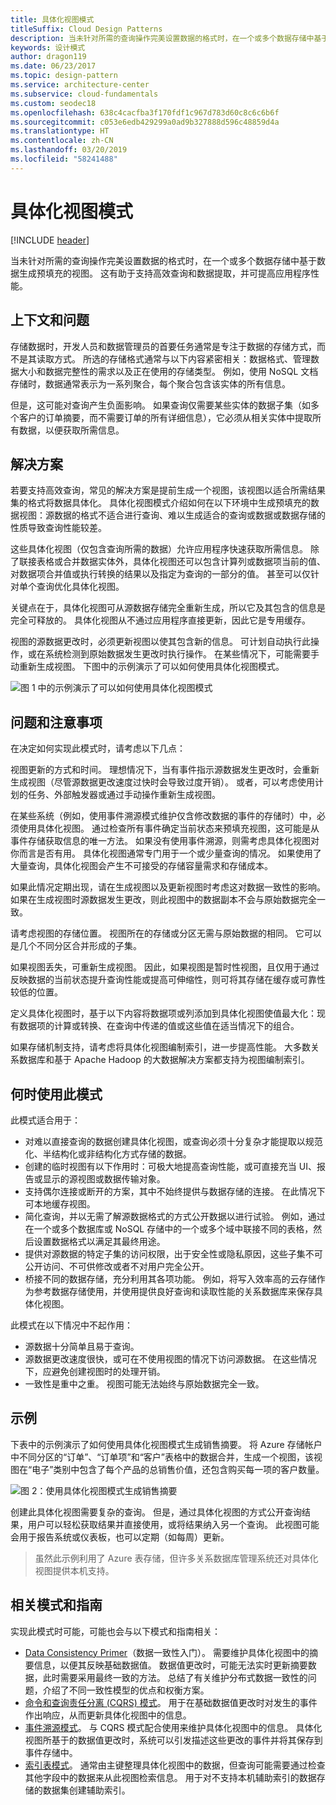 ```yaml
---
title: 具体化视图模式
titleSuffix: Cloud Design Patterns
description: 当未针对所需的查询操作完美设置数据的格式时，在一个或多个数据存储中基于数据生成预填充的视图。
keywords: 设计模式
author: dragon119
ms.date: 06/23/2017
ms.topic: design-pattern
ms.service: architecture-center
ms.subservice: cloud-fundamentals
ms.custom: seodec18
ms.openlocfilehash: 638c4cacfba3f170fdf1c967d783d60c8c6c6b6f
ms.sourcegitcommit: c053e6edb429299a0ad9b327888d596c48859d4a
ms.translationtype: HT
ms.contentlocale: zh-CN
ms.lasthandoff: 03/20/2019
ms.locfileid: "58241488"
---
```

# <a name="materialized-view-pattern"></a>具体化视图模式

[!INCLUDE [header](../_includes/header.md)]

当未针对所需的查询操作完美设置数据的格式时，在一个或多个数据存储中基于数据生成预填充的视图。 这有助于支持高效查询和数据提取，并可提高应用程序性能。

## <a name="context-and-problem"></a>上下文和问题

存储数据时，开发人员和数据管理员的首要任务通常是专注于数据的存储方式，而不是其读取方式。 所选的存储格式通常与以下内容紧密相关：数据格式、管理数据大小和数据完整性的需求以及正在使用的存储类型。 例如，使用 NoSQL 文档存储时，数据通常表示为一系列聚合，每个聚合包含该实体的所有信息。

但是，这可能对查询产生负面影响。 如果查询仅需要某些实体的数据子集（如多个客户的订单摘要，而不需要订单的所有详细信息），它必须从相关实体中提取所有数据，以便获取所需信息。

## <a name="solution"></a>解决方案

若要支持高效查询，常见的解决方案是提前生成一个视图，该视图以适合所需结果集的格式将数据具体化。 具体化视图模式介绍如何在以下环境中生成预填充的数据视图：源数据的格式不适合进行查询、难以生成适合的查询或数据或数据存储的性质导致查询性能较差。

这些具体化视图（仅包含查询所需的数据）允许应用程序快速获取所需信息。 除了联接表格或合并数据实体外，具体化视图还可以包含计算列或数据项当前的值、对数据项合并值或执行转换的结果以及指定为查询的一部分的值。 甚至可以仅针对单个查询优化具体化视图。

关键点在于，具体化视图可从源数据存储完全重新生成，所以它及其包含的信息是完全可释放的。 具体化视图从不通过应用程序直接更新，因此它是专用缓存。

视图的源数据更改时，必须更新视图以使其包含新的信息。 可计划自动执行此操作，或在系统检测到原始数据发生更改时执行操作。 在某些情况下，可能需要手动重新生成视图。 下图中的示例演示了可以如何使用具体化视图模式。

![图 1 中的示例演示了可以如何使用具体化视图模式](./_images/materialized-view-pattern-diagram.png)

## <a name="issues-and-considerations"></a>问题和注意事项

在决定如何实现此模式时，请考虑以下几点：

视图更新的方式和时间。 理想情况下，当有事件指示源数据发生更改时，会重新生成视图（尽管源数据更改速度过快时会导致过度开销）。 或者，可以考虑使用计划的任务、外部触发器或通过手动操作重新生成视图。

在某些系统（例如，使用事件溯源模式维护仅含修改数据的事件的存储时）中，必须使用具体化视图。 通过检查所有事件确定当前状态来预填充视图，这可能是从事件存储获取信息的唯一方法。 如果没有使用事件溯源，则需考虑具体化视图对你而言是否有用。 具体化视图通常专门用于一个或少量查询的情况。 如果使用了大量查询，具体化视图会产生不可接受的存储容量需求和存储成本。

如果此情况定期出现，请在生成视图以及更新视图时考虑这对数据一致性的影响。 如果在生成视图时源数据发生更改，则此视图中的数据副本不会与原始数据完全一致。

请考虑视图的存储位置。 视图所在的存储或分区无需与原始数据的相同。 它可以是几个不同分区合并形成的子集。

如果视图丢失，可重新生成视图。 因此，如果视图是暂时性视图，且仅用于通过反映数据的当前状态提升查询性能或提高可伸缩性，则可将其存储在缓存或可靠性较低的位置。

定义具体化视图时，基于以下内容将数据项或列添加到具体化视图使值最大化：现有数据项的计算或转换、在查询中传递的值或这些值在适当情况下的组合。

如果存储机制支持，请考虑将具体化视图编制索引，进一步提高性能。 大多数关系数据库和基于 Apache Hadoop 的大数据解决方案都支持为视图编制索引。

## <a name="when-to-use-this-pattern"></a>何时使用此模式

此模式适合用于：

- 对难以直接查询的数据创建具体化视图，或查询必须十分复杂才能提取以规范化、半结构化或非结构化方式存储的数据。
- 创建的临时视图有以下作用时：可极大地提高查询性能，或可直接充当 UI、报告或显示的源视图或数据传输对象。
- 支持偶尔连接或断开的方案，其中不始终提供与数据存储的连接。 在此情况下可本地缓存视图。
- 简化查询，并以无需了解源数据格式的方式公开数据以进行试验。 例如，通过在一个或多个数据库或 NoSQL 存储中的一个或多个域中联接不同的表格，然后设置数据格式以满足其最终用途。
- 提供对源数据的特定子集的访问权限，出于安全性或隐私原因，这些子集不可公开访问、不可供修改或者不对用户完全公开。
- 桥接不同的数据存储，充分利用其各项功能。 例如，将写入效率高的云存储作为参考数据存储使用，并使用提供良好查询和读取性能的关系数据库来保存具体化视图。

此模式在以下情况中不起作用：

- 源数据十分简单且易于查询。
- 源数据更改速度很快，或可在不使用视图的情况下访问源数据。 在这些情况下，应避免创建视图时的处理开销。
- 一致性是重中之重。 视图可能无法始终与原始数据完全一致。

## <a name="example"></a>示例

下表中的示例演示了如何使用具体化视图模式生成销售摘要。 将 Azure 存储帐户中不同分区的“订单”、“订单项”和“客户”表格中的数据合并，生成一个视图，该视图在“电子”类别中包含了每个产品的总销售价值，还包含购买每一项的客户数量。

![图 2：使用具体化视图模式生成销售摘要](./_images/materialized-view-summary-diagram.png)

创建此具体化视图需要复杂的查询。 但是，通过具体化视图的方式公开查询结果，用户可以轻松获取结果并直接使用，或将结果纳入另一个查询。 此视图可能会用于报告系统或仪表板，也可以定期（如每周）更新。

> 虽然此示例利用了 Azure 表存储，但许多关系数据库管理系统还对具体化视图提供本机支持。

## <a name="related-patterns-and-guidance"></a>相关模式和指南

实现此模式时可能，可能也会与以下模式和指南相关：

- [Data Consistency Primer](https://msdn.microsoft.com/library/dn589800.aspx)（数据一致性入门）。 需要维护具体化视图中的摘要信息，以便其反映基础数据值。 数据值更改时，可能无法实时更新摘要数据，此时需要采用最终一致的方法。 总结了有关维护分布式数据一致性的问题，介绍了不同一致性模型的优点和权衡方案。
- [命令和查询责任分离 (CQRS) 模式](./cqrs.md)。 用于在基础数据值更改时对发生的事件作出响应，从而更新具体化视图中的信息。
- [事件溯源模式](./event-sourcing.md)。 与 CQRS 模式配合使用来维护具体化视图中的信息。 具体化视图所基于的数据值更改时，系统可以引发描述这些更改的事件并将其保存到事件存储中。
- [索引表模式](./index-table.md)。 通常由主键整理具体化视图中的数据，但查询可能需要通过检查其他字段中的数据来从此视图检索信息。 用于对不支持本机辅助索引的数据存储的数据集创建辅助索引。
